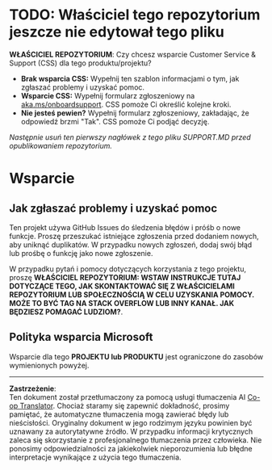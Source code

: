 <!--
CO_OP_TRANSLATOR_METADATA:
{
  "original_hash": "16623b0983ccd9d0cd0680b9604e9cf4",
  "translation_date": "2025-10-21T23:42:21+00:00",
  "source_file": "SUPPORT.md",
  "language_code": "pl"
}
-->
# TODO: Właściciel tego repozytorium jeszcze nie edytował tego pliku

**WŁAŚCICIEL REPOZYTORIUM**: Czy chcesz wsparcie Customer Service & Support (CSS) dla tego produktu/projektu?

- **Brak wsparcia CSS:** Wypełnij ten szablon informacjami o tym, jak zgłaszać problemy i uzyskać pomoc.
- **Wsparcie CSS:** Wypełnij formularz zgłoszeniowy na [aka.ms/onboardsupport](https://aka.ms/onboardsupport). CSS pomoże Ci określić kolejne kroki.
- **Nie jesteś pewien?** Wypełnij formularz zgłoszeniowy, zakładając, że odpowiedź brzmi "Tak". CSS pomoże Ci podjąć decyzję.

*Następnie usuń ten pierwszy nagłówek z tego pliku SUPPORT.MD przed opublikowaniem repozytorium.*
<!-- markdownlint-disable-next-line MD025 - Justification: Standard Microsoft Template -->
# Wsparcie

## Jak zgłaszać problemy i uzyskać pomoc  

Ten projekt używa GitHub Issues do śledzenia błędów i próśb o nowe funkcje. Proszę przeszukać istniejące
zgłoszenia przed dodaniem nowych, aby uniknąć duplikatów. W przypadku nowych zgłoszeń, dodaj swój błąd lub
prośbę o funkcję jako nowe zgłoszenie.

W przypadku pytań i pomocy dotyczących korzystania z tego projektu, proszę **WŁAŚCICIEL REPOZYTORIUM: WSTAW INSTRUKCJE TUTAJ
DOTYCZĄCE TEGO, JAK SKONTAKTOWAĆ SIĘ Z WŁAŚCICIELAMI REPOZYTORIUM LUB SPOŁECZNOŚCIĄ W CELU UZYSKANIA POMOCY. MOŻE TO BYĆ TAG NA STACK OVERFLOW LUB INNY
KANAŁ. JAK BĘDZIESZ POMAGAĆ LUDZIOM?**.

## Polityka wsparcia Microsoft  

Wsparcie dla tego **PROJEKTU lub PRODUKTU** jest ograniczone do zasobów wymienionych powyżej.

---

**Zastrzeżenie**:  
Ten dokument został przetłumaczony za pomocą usługi tłumaczenia AI [Co-op Translator](https://github.com/Azure/co-op-translator). Chociaż staramy się zapewnić dokładność, prosimy pamiętać, że automatyczne tłumaczenia mogą zawierać błędy lub nieścisłości. Oryginalny dokument w jego rodzimym języku powinien być uznawany za autorytatywne źródło. W przypadku informacji krytycznych zaleca się skorzystanie z profesjonalnego tłumaczenia przez człowieka. Nie ponosimy odpowiedzialności za jakiekolwiek nieporozumienia lub błędne interpretacje wynikające z użycia tego tłumaczenia.